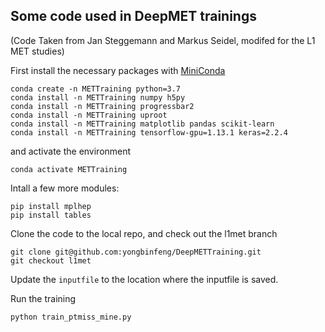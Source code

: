 ## Some code used in DeepMET trainings
(Code Taken from Jan Steggemann and Markus Seidel, modifed for the L1 MET studies)

First install the necessary packages with [MiniConda](https://docs.conda.io/en/latest/miniconda.html)
```
conda create -n METTraining python=3.7
conda install -n METTraining numpy h5py
conda install -n METTraining progressbar2
conda install -n METTraining uproot
conda install -n METTraining matplotlib pandas scikit-learn
conda install -n METTraining tensorflow-gpu=1.13.1 keras=2.2.4
```
and activate the environment
```
conda activate METTraining
```
Intall a few more modules:
```
pip install mplhep
pip install tables
```

Clone the code to the local repo, and check out the l1met branch
```
git clone git@github.com:yongbinfeng/DeepMETTraining.git
git checkout l1met
```
Update the `inputfile` to the location where the inputfile is saved.

Run the training
```
python train_ptmiss_mine.py
```
